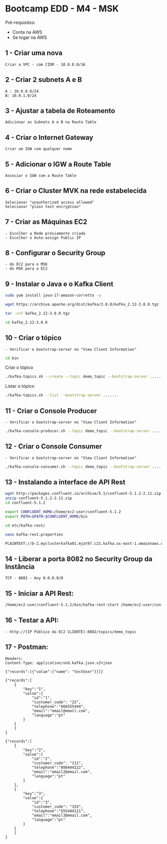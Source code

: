 # Bootcamp EDD - M4 - MSK

Pré-requisitos:

- Conta na AWS
- Se logar na AWS

## 1 - Criar uma nova 

    Criar a VPC - com CIDR - 10.0.0.0/16

## 2 - Criar 2 subnets A e B

    A : 10.0.0.0/24
    B: 10.0.1.0/24

## 3 - Ajustar a tabela de Roteamento

    Adicionar as Subnets A e B na Route Table

## 4 - Criar o Internet Gateway

    Criar um IGW com qualquer nome

## 5 - Adicionar o IGW a Route Table

    Associar o IGW com a Route Table

## 6 - Criar o Cluster MVK na rede estabelecida

    Selecionar "unauthorized access allowed"
    Selecionar "plain text encryption"

## 7 - Criar as Máquinas EC2

    - Escolher a Rede previamente criada
    - Escolher o Auto-assign Public IP

## 8 - Configurar o Security Group
    
    - do EC2 para o MSK
    - do MSK para a EC2

## 9 - Instalar o Java e o Kafka Client

```bash
sudo yum install java-17-amazon-corretto -y

wget https://archive.apache.org/dist/kafka/3.8.0/kafka_2.12-3.8.0.tgz

tar -xvf kafka_2.12-3.8.0.tgz

cd kafka_2.12-3.8.0
```

## 10 - Criar o tópico

    - Verificar o bootstrap-server no "View Client Information"

```bash
cd bin
```

Criar o tópico
```bash
./kafka-topics.sh --create --topic demo_topic --bootstrap-server ........ --replication-factor 3 --partitions 1
```

Listar o tópico
```bash
./kafka-topics.sh --list --bootstrap-server .......
```


## 11 - Criar o Console Producer

    - Verificar o bootstrap-server no "View Client Information"

```bash
./kafka-console-producer.sh --topic demo_topic --bootstrap-server ......
```

## 12 - Criar o Console Consumer

    - Verificar o bootstrap-server no "View Client Information"

```bash
./kafka-console-consumer.sh --topic demo_topic --bootstrap-server ...... --from-beginning
```

## 13 - Instalando a interface de API Rest

```bash
wget http://packages.confluent.io/archive/5.1/confluent-5.1.2-2.11.zip
unzip confluent-5.1.2-2.11.zip
cd confluent-5.1.2

export CONFLUENT_HOME=/home/ec2-user/confluent-5.1.2
export PATH=$PATH:$CONFLUENT_HOME/bin

cd etc/kafka-rest/

nano kafka-rest.properties

PLAINTEXT://b-2.myclusterkafka01.mjat97.c21.kafka.us-east-1.amazonaws.com:9092,PLAINTEXT://b-1.myclusterkafka01.mjat97.c21.kafka.us-east-1.amazonaws.com:9092,PLAINTEXT://b-3.myclusterkafka01.mjat97.c21.kafka.us-east-1.amazonaws.com:9092
```

## 14 - Liberar a porta 8082 no Security Group da Instância

    TCP - 8082 - Any 0.0.0.0/0

## 15 - Iniciar a API Rest:

```bash
/home/ec2-user/confluent-5.1.2/bin/kafka-rest-start /home/ec2-user/confluent-5.1.2/etc/kafka-rest/kafka-rest.properties
```

## 16 - Testar a API:

    - http://[IP Público da EC2 CLIENTE]:8082/topics/demo_topic

## 17 - Postman:

```
Headers:
Content-Type: application/vnd.kafka.json.v2+json
```

```
{"records":[{"value":{"name": "testUser"}}]}
```

```
{"records":[
    {
        "key":"1",
        "value":{
            "id":"1",
            "customer_code": "22",
            "telephone":"666555444",
            "email":"email@email.com",
            "language":"pt"
        }
    }
    ]
}
```

```
{"records":[
    {
        "key":"2",
        "value":{
            "id":"2",
            "customer_code": "111",
            "telephone":"888444222",
            "email":"email2@email.com",
            "language":"pt"
        }
    },
    {
        "key":"3",
        "value":{
            "id":"3",
            "customer_code": "333",
            "telephone":"555444111",
            "email":"email3@email.com",
            "language":"pt"
        }
    }
    ]
}
```
